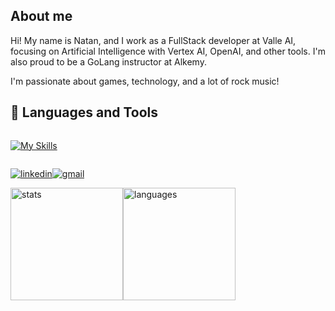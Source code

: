 ## About me

Hi! My name is Natan, and I work as a FullStack developer at Valle AI, focusing on Artificial Intelligence with Vertex AI, OpenAI, and other tools. I'm also proud to be a GoLang instructor at Alkemy.

I'm passionate about games, technology, and a lot of rock music!


## 🧰 Languages and Tools
<div style="display:flex;align-items:center;gap:4px">

 [![My Skills](https://skillicons.dev/icons?i=ts,nest,express,nodejs,prisma,sequelize,react,nextjs,vue,php,laravel,tailwindcss,sass,docker,nginx,firebase,mongodb,postgres,mysql,redis,go,java,spring,rabbitmq,git,linux,gcp,azure,aws,vercel)](https://skillicons.dev)
</div> 

[![linkedin](https://img.shields.io/badge/linkedin-%230077B5.svg?&style=for-the-badge&logo=linkedin&logoColor=white)](https://www.linkedin.com/in/lucasfeitosadev/ "linkedin")[![gmail](https://img.shields.io/badge/Gmail-D14836?style=for-the-badge&logo=gmail&logoColor=white)](mailto:agnusnat.nms@gmail.com?subject=contato "send mail")

<div style="display:flex;flex-wrap:wrap;">
<img align="center" height="180rem" src="https://github-readme-stats.vercel.app/api?username=Natannms&show_icons=true&locale=en&count_private=true&include_all_commits=true&hide=issues" alt="stats" title="stats"/>
<img align="center" height="180rem" src="https://github-readme-stats.vercel.app/api/top-langs/?username=Natannms&layout=compact&langs_count=8&hide=css,html" alt="languages" title="languages"/>
</div>



